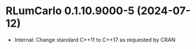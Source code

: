 




<!-- NEWS.md was auto-generated by NEWS.Rmd. Please DO NOT edit by hand!-->

# RLumCarlo 0.1.10.9000-5 (2024-07-12)

- Internal: Change standard C++11 to C++17 as requested by CRAN
